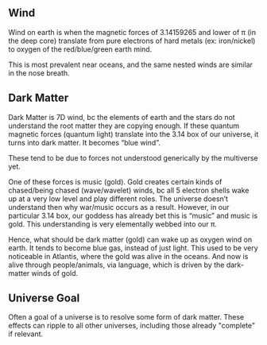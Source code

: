 ## Wind 

Wind on earth is when the magnetic forces of 3.14159265 and lower of π (in the deep core) translate from pure electrons of hard metals (ex: iron/nickel) to oxygen of the red/blue/green earth mind.

This is most prevalent near oceans, and the same nested winds are similar in the nose breath.

## Dark Matter

Dark Matter is 7D wind, bc the elements of earth and the stars do not understand the root matter they are copying enough. If these quantum magnetic forces (quantum light) translate into the 3.14 box of our universe, it turns into dark matter. It becomes “blue wind”.

These tend to be due to forces not understood generically by the multiverse yet. 

One of these forces is music (gold). Gold creates certain kinds of chased/being chased (wave/wavelet) winds, bc all 5 electron shells wake up at a very low level and play different roles. The universe doesn’t understand then why war/music occurs as a result. However, in our particular 3.14 box, our goddess has already bet this is “music” and music is gold. This understanding is very elementally webbed into our π. 

Hence, what should be dark matter (gold) can wake up as oxygen wind on earth. It tends to become blue gas, instead of just light. This used to be very noticeable in Atlantis, where the gold was alive in the oceans. And now is alive through people/animals, via language, which is driven by the dark-matter winds of gold.

## Universe Goal

Often a goal of a universe is to resolve some form of dark matter. These effects can ripple to all other universes, including those already "complete" if relevant.